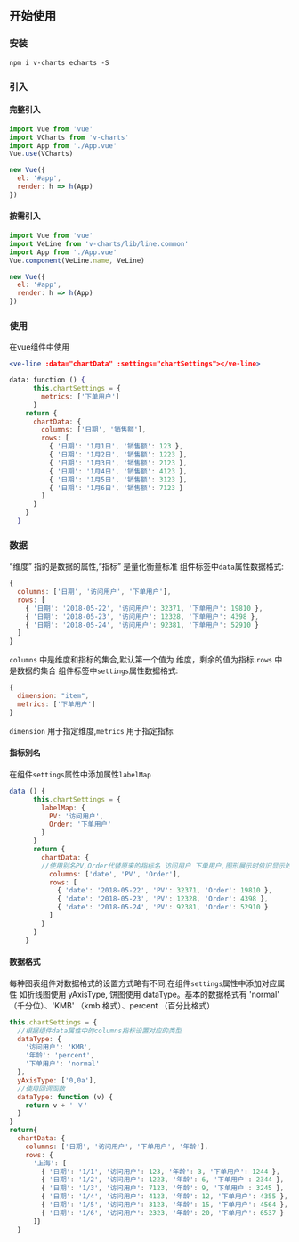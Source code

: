 ## 开始使用
### 安装
```
npm i v-charts echarts -S
```
### 引入
#### 完整引入
```jsx
import Vue from 'vue'
import VCharts from 'v-charts'
import App from './App.vue'
Vue.use(VCharts)

new Vue({
  el: '#app',
  render: h => h(App)
})
```
#### 按需引入
```jsx
import Vue from 'vue'
import VeLine from 'v-charts/lib/line.common'
import App from './App.vue'
Vue.component(VeLine.name, VeLine)

new Vue({
  el: '#app',
  render: h => h(App)
})
```
### 使用
在vue组件中使用
```jsx
<ve-line :data="chartData" :settings="chartSettings"></ve-line>

data: function () {
      this.chartSettings = {
        metrics: ['下单用户']
      }
    return {
      chartData: {
        columns: ['日期', '销售额'],
        rows: [
          { '日期': '1月1日', '销售额': 123 },
          { '日期': '1月2日', '销售额': 1223 },
          { '日期': '1月3日', '销售额': 2123 },
          { '日期': '1月4日', '销售额': 4123 },
          { '日期': '1月5日', '销售额': 3123 },
          { '日期': '1月6日', '销售额': 7123 }
        ]
      }
    }
  }
```
### 数据
“维度” 指的是数据的属性,“指标” 是量化衡量标准
组件标签中`data`属性数据格式:
```jsx
{
  columns: ['日期', '访问用户', '下单用户'],
  rows: [
    { '日期': '2018-05-22', '访问用户': 32371, '下单用户': 19810 },
    { '日期': '2018-05-23', '访问用户': 12328, '下单用户': 4398 },
    { '日期': '2018-05-24', '访问用户': 92381, '下单用户': 52910 }
  ]
}
```
`columns` 中是维度和指标的集合,默认第一个值为 维度，剩余的值为指标.`rows` 中是数据的集合
组件标签中`settings`属性数据格式:
```jsx
{
  dimension: "item",
  metrics: ['下单用户']
}
```
`dimension` 用于指定维度,`metrics` 用于指定指标
#### 指标别名
在组件`settings`属性中添加属性`labelMap`
```jsx
data () {
      this.chartSettings = {
        labelMap: {
          PV: '访问用户',
          Order: '下单用户'
        }
      }
      return {
        chartData: {
        //使用别名PV,Order代替原来的指标名 访问用户 下单用户,图形展示时依旧显示的是原来的指标名
          columns: ['date', 'PV', 'Order'],
          rows: [
            { 'date': '2018-05-22', 'PV': 32371, 'Order': 19810 },
            { 'date': '2018-05-23', 'PV': 12328, 'Order': 4398 },
            { 'date': '2018-05-24', 'PV': 92381, 'Order': 52910 }
          ]
        }
      }
    }
```
#### 数据格式
每种图表组件对数据格式的设置方式略有不同,在组件`settings`属性中添加对应属性
如折线图使用 yAxisType, 饼图使用 dataType。基本的数据格式有 'normal' （千分位）、'KMB' （kmb 格式）、percent （百分比格式）
```jsx
this.chartSettings = {
  //根据组件data属性中的columns指标设置对应的类型
  dataType: {
    '访问用户': 'KMB',
    '年龄': 'percent',
    '下单用户': 'normal'
  },
  yAxisType: ['0,0a'],
  //使用回调函数
  dataType: function (v) {
    return v + ' ￥'
  }
}
return{
  chartData: {
    columns: ['日期', '访问用户', '下单用户', '年龄'],
    rows: {
      '上海': [
        { '日期': '1/1', '访问用户': 123, '年龄': 3, '下单用户': 1244 },
        { '日期': '1/2', '访问用户': 1223, '年龄': 6, '下单用户': 2344 },
        { '日期': '1/3', '访问用户': 7123, '年龄': 9, '下单用户': 3245 },
        { '日期': '1/4', '访问用户': 4123, '年龄': 12, '下单用户': 4355 },
        { '日期': '1/5', '访问用户': 3123, '年龄': 15, '下单用户': 4564 },
        { '日期': '1/6', '访问用户': 2323, '年龄': 20, '下单用户': 6537 }
      ]}
  }
```










